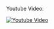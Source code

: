 Youtube Video:

[![Youtube Video](http://img.youtube.com/vi/olfhjIVWoHE/0.jpg)](http://www.youtube.com/watch?v=olfhjIVWoHE)
